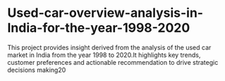 # Used-car-overview-analysis-in-India-for-the-year-1998-2020
This project provides insight derived from the analysis of the used car market in India from the year 1998 to 2020.It highlights key trends, customer preferences and actionable recommendation to drive strategic decisions making20
